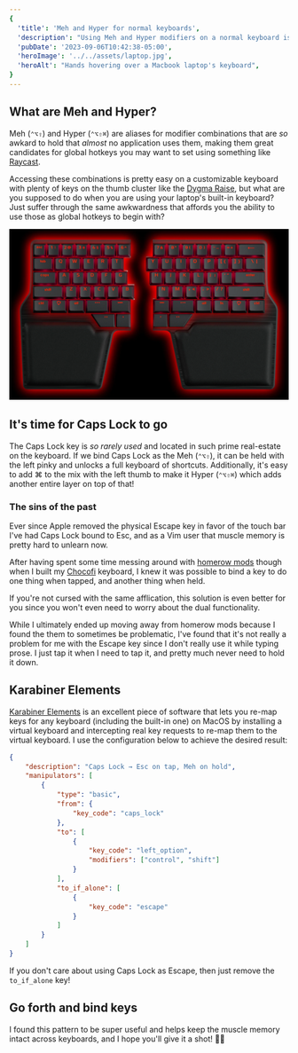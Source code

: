 ```yaml
---
{
  'title': 'Meh and Hyper for normal keyboards',
  'description': "Using Meh and Hyper modifiers on a normal keyboard is difficult, but it doesn't have to be.",
  'pubDate': '2023-09-06T10:42:38-05:00',
  'heroImage': '../../assets/laptop.jpg',
  'heroAlt': "Hands hovering over a Macbook laptop's keyboard",
}
---
```


## What are Meh and Hyper?

Meh (`⌃⌥⇧`) and Hyper (`⌃⌥⇧⌘`) are aliases for modifier combinations that are _so_ awkard to
hold that _almost_ no application uses them, making them great candidates for global hotkeys
you may want to set using something like [Raycast](https://www.raycast.com/).

Accessing these combinations is pretty easy on a customizable keyboard with plenty of keys on
the thumb cluster like the [Dygma Raise](https://dygma.com/products/dygma-raise), but what are
you supposed to do when you are using your laptop's built-in keyboard? Just suffer through the
same awkwardness that affords you the ability to use those as global hotkeys to begin with?

![Dygma Raise keyboard which is a split keyboard with many customizable keys around where your thumbs would rest](../../assets/Raise-Black-Black-US_1500x.webp)

## It's time for Caps Lock to go

The Caps Lock key is _so rarely used_ and located in such prime real-estate on the keyboard.
If we bind Caps Lock as the Meh (`⌃⌥⇧`), it can be held with the left pinky and unlocks a full
keyboard of shortcuts. Additionally, it's easy to add ⌘ to the mix with the left thumb to
make it Hyper (`⌃⌥⇧⌘`) which adds another entire layer on top of that!

### The sins of the past

Ever since Apple removed the physical Escape key in favor of the touch bar I've had
Caps Lock bound to Esc, and as a Vim user that muscle memory is pretty hard to unlearn now.

After having spent some time messing around with [homerow mods](https://precondition.github.io/home-row-mods)
though when I built my [Chocofi](https://shop.beekeeb.com/product/chocofi-36-keys-kailh-low-profile-choc-v1-mechanical-ergonomic-hotswap-split-keyboard-diy-kit/) keyboard,
I knew it was possible to bind a key to do one thing when tapped, and another thing when held.

If you're not cursed with the same afflication, this solution is even better for you since you
won't even need to worry about the dual functionality.

While I ultimately ended up moving away from homerow mods because I found the them to sometimes
be problematic, I've found that it's not really a problem for me with the Escape key since I
don't really use it while typing prose. I just tap it when I need to tap it, and pretty much
never need to hold it down.

## Karabiner Elements

[Karabiner Elements](https://karabiner-elements.pqrs.org/) is an excellent piece of
software that lets you re-map keys for any keyboard (including the built-in one) on MacOS by
installing a virtual keyboard and intercepting real key requests to re-map them to the virtual
keyboard. I use the configuration below to achieve the desired result:

```json
{
	"description": "Caps Lock → Esc on tap, Meh on hold",
	"manipulators": [
		{
			"type": "basic",
			"from": {
				"key_code": "caps_lock"
			},
			"to": [
				{
					"key_code": "left_option",
					"modifiers": ["control", "shift"]
				}
			],
			"to_if_alone": [
				{
					"key_code": "escape"
				}
			]
		}
	]
}
```

If you don't care about using Caps Lock as Escape, then just remove the `to_if_alone` key!

## Go forth and bind keys

I found this pattern to be super useful and helps keep the muscle memory intact across
keyboards, and I hope you'll give it a shot! 💪🏻
